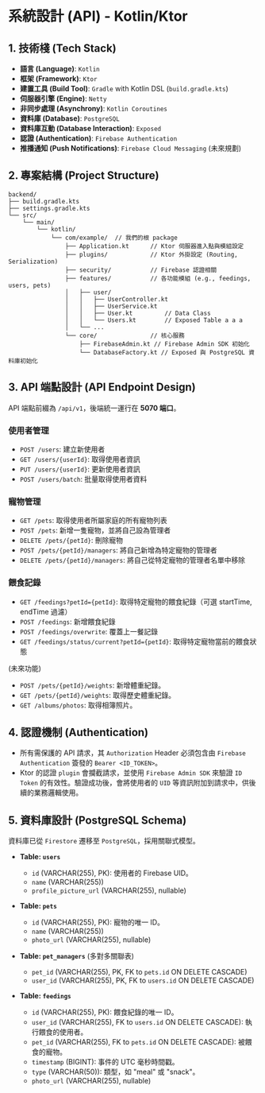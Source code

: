 # 系統設計 (API) - Kotlin/Ktor

## 1. 技術棧 (Tech Stack)

*   **語言 (Language)**: `Kotlin`
*   **框架 (Framework)**: `Ktor`
*   **建置工具 (Build Tool)**: `Gradle` with Kotlin DSL (`build.gradle.kts`)
*   **伺服器引擎 (Engine)**: `Netty`
*   **非同步處理 (Asynchrony)**: `Kotlin Coroutines`
*   **資料庫 (Database)**: `PostgreSQL`
*   **資料庫互動 (Database Interaction)**: `Exposed`
*   **認證 (Authentication)**: `Firebase Authentication`
*   **推播通知 (Push Notifications)**: `Firebase Cloud Messaging` (未來規劃)

## 2. 專案結構 (Project Structure)

```
backend/
├── build.gradle.kts
├── settings.gradle.kts
└── src/
    └── main/
        └── kotlin/
            └── com/example/  // 我們的根 package
                ├── Application.kt      // Ktor 伺服器進入點與模組設定
                ├── plugins/            // Ktor 外掛設定 (Routing, Serialization)
                ├── security/           // Firebase 認證相關
                ├── features/           // 各功能模組 (e.g., feedings, users, pets)
                │   ├── user/
                │   │   ├── UserController.kt
                │   │   ├── UserService.kt
                │   │   ├── User.kt         // Data Class
                │   │   └── Users.kt        // Exposed Table a a a
                │   └── ...
                └── core/               // 核心服務
                    ├── FirebaseAdmin.kt // Firebase Admin SDK 初始化
                    └── DatabaseFactory.kt // Exposed 與 PostgreSQL 資料庫初始化
```

## 3. API 端點設計 (API Endpoint Design)

API 端點前綴為 `/api/v1`，後端統一運行在 **5070 端口**。

### 使用者管理
*   `POST /users`: 建立新使用者
*   `GET /users/{userId}`: 取得使用者資訊
*   `PUT /users/{userId}`: 更新使用者資訊
*   `POST /users/batch`: 批量取得使用者資料

### 寵物管理
*   `GET /pets`: 取得使用者所屬家庭的所有寵物列表
*   `POST /pets`: 新增一隻寵物，並將自己設為管理者
*   `DELETE /pets/{petId}`: 刪除寵物
*   `POST /pets/{petId}/managers`: 將自己新增為特定寵物的管理者
*   `DELETE /pets/{petId}/managers`: 將自己從特定寵物的管理者名單中移除

### 餵食記錄
*   `GET /feedings?petId={petId}`: 取得特定寵物的餵食紀錄（可選 startTime, endTime 過濾）
*   `POST /feedings`: 新增餵食紀錄
*   `POST /feedings/overwrite`: 覆蓋上一餐記錄
*   `GET /feedings/status/current?petId={petId}`: 取得特定寵物當前的餵食狀態

(未來功能)
*   `POST /pets/{petId}/weights`: 新增體重紀錄。
*   `GET /pets/{petId}/weights`: 取得歷史體重紀錄。
*   `GET /albums/photos`: 取得相簿照片。

## 4. 認證機制 (Authentication)

*   所有需保護的 API 請求，其 `Authorization` Header 必須包含由 `Firebase Authentication` 簽發的 `Bearer <ID_TOKEN>`。
*   Ktor 的認證 `plugin` 會攔截請求，並使用 `Firebase Admin SDK` 來驗證 `ID Token` 的有效性。驗證成功後，會將使用者的 `UID` 等資訊附加到請求中，供後續的業務邏輯使用。

## 5. 資料庫設計 (PostgreSQL Schema)

資料庫已從 `Firestore` 遷移至 `PostgreSQL`，採用關聯式模型。

*   **Table: `users`**
    *   `id` (VARCHAR(255), PK): 使用者的 Firebase UID。
    *   `name` (VARCHAR(255))
    *   `profile_picture_url` (VARCHAR(255), nullable)

*   **Table: `pets`**
    *   `id` (VARCHAR(255), PK): 寵物的唯一 ID。
    *   `name` (VARCHAR(255))
    *   `photo_url` (VARCHAR(255), nullable)

*   **Table: `pet_managers`** (多對多關聯表)
    *   `pet_id` (VARCHAR(255), PK, FK to `pets.id` ON DELETE CASCADE)
    *   `user_id` (VARCHAR(255), PK, FK to `users.id` ON DELETE CASCADE)

*   **Table: `feedings`**
    *   `id` (VARCHAR(255), PK): 餵食紀錄的唯一 ID。
    *   `user_id` (VARCHAR(255), FK to `users.id` ON DELETE CASCADE): 執行餵食的使用者。
    *   `pet_id` (VARCHAR(255), FK to `pets.id` ON DELETE CASCADE): 被餵食的寵物。
    *   `timestamp` (BIGINT): 事件的 UTC 毫秒時間戳。
    *   `type` (VARCHAR(50)): 類型，如 "meal" 或 "snack"。
    *   `photo_url` (VARCHAR(255), nullable)
